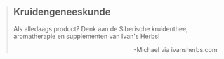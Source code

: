 ><h2>Kruidengeneeskunde</h2>
>
>Als alledaags product? Denk aan de Siberische kruidenthee, aromatherapie en supplementen van Ivan's Herbs!
>
> <p style="text-align: right">-Michael via ivansherbs.com</p>
